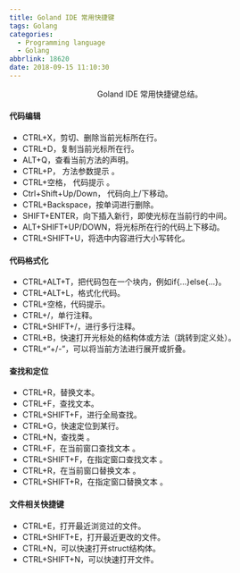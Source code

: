 ```yaml
---
title: Goland IDE 常用快捷键
tags: Golang
categories:
  - Programming language
  - Golang
abbrlink: 18620
date: 2018-09-15 11:10:30
---
```


<center>Goland IDE 常用快捷键总结。</center>

<!--more-->

#### 代码编辑

- CTRL+X，剪切、删除当前光标所在行。
- CTRL+D，复制当前光标所在行。
- ALT+Q，查看当前方法的声明。
- CTRL+P， 方法参数提示 。
- CTRL+空格， 代码提示 。
- Ctrl+Shift+Up/Down， 代码向上/下移动。 
- CTRL+Backspace，按单词进行删除。
- SHIFT+ENTER，向下插入新行，即使光标在当前行的中间。
- ALT+SHIFT+UP/DOWN，将光标所在行的代码上下移动。
- CTRL+SHIFT+U，将选中内容进行大小写转化。

#### 代码格式化

- CTRL+ALT+T，把代码包在一个块内，例如if{…}else{…}。
- CTRL+ALT+L，格式化代码。
- CTRL+空格，代码提示。
- CTRL+/，单行注释。
- CTRL+SHIFT+/，进行多行注释。
- CTRL+B，快速打开光标处的结构体或方法（跳转到定义处）。
- CTRL+“+/-”，可以将当前方法进行展开或折叠。

#### 查找和定位

- CTRL+R，替换文本。
- CTRL+F，查找文本。
- CTRL+SHIFT+F，进行全局查找。
- CTRL+G，快速定位到某行。
- CTRL+N，查找类 。
- CTRL+F，在当前窗口查找文本 。
- CTRL+SHIFT+F，在指定窗口查找文本 。
- CTRL+R，在当前窗口替换文本 。
- CTRL+SHIFT+R，在指定窗口替换文本 。

#### 文件相关快捷键

- CTRL+E，打开最近浏览过的文件。
- CTRL+SHIFT+E，打开最近更改的文件。
- CTRL+N，可以快速打开struct结构体。
- CTRL+SHIFT+N，可以快速打开文件。

